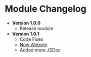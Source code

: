 # Module Changelog
* **Version 1.0.0**
  * Release module
* **Version 1.0.1**
  * Code Fixes
  * [New Website](https://discordjs-handler.js.org/)
  * Added more JSDoc